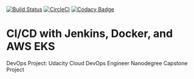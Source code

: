 [![Build Status](http://ec2-34-219-6-91.us-west-2.compute.amazonaws.com:8080/me/my-views/view/all/job/cicd-with-jenkins-docker-and-aws-eks/job/master/badge/icon)](http://ec2-34-219-6-91.us-west-2.compute.amazonaws.com:8080/me/my-views/view/all/job/cicd-with-jenkins-docker-and-aws-eks/job/master/)
[![CircleCI](https://circleci.com/gh/mudathirlawal/cicd-with-jenkins-docker-and-aws-eks.svg?style=shield)](https://circleci.com/gh/mudathirlawal/cicd-with-jenkins-docker-and-aws-eks)
[![Codacy Badge](https://app.codacy.com/project/badge/Grade/9b22fa10953040debe27c1861661e187)](https://www.codacy.com/manual/mudathirlawal/cicd-with-jenkins-docker-and-aws-eks?utm_source=github.com&amp;utm_medium=referral&amp;utm_content=mudathirlawal/cicd-with-jenkins-docker-and-aws-eks&amp;utm_campaign=Badge_Grade)

# CI/CD with Jenkins, Docker, and AWS EKS
  DevOps Project: Udacity Cloud DevOps Engineer Nanodegree Capstone Project
  